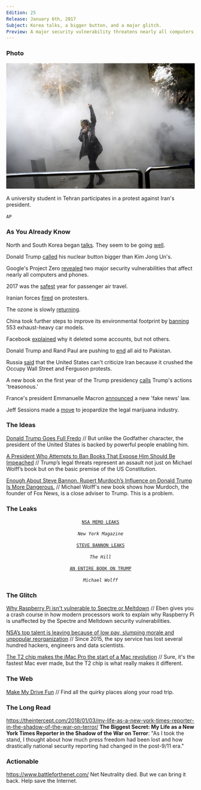 ```yaml
---
Edition: 25
Release: January 6th, 2017
Subject: Korea talks, a bigger button, and a major glitch.
Preview: A major security vulnerability threatens nearly all computers, phones, and servers. North Korea and South Korea are talking again.
---
```


### Photo

![tehran.jpg](tehran.jpg)

A university student in Tehran participates in a protest against Iran's president.

`AP`

### As You Already Know
North and South Korea began [talks](https://edition.cnn.com/2018/01/04/asia/north-korea-south-korea-talks-intl/index.html). They seem to be going [well](https://www.cnn.com/2017/12/31/asia/kim-jong-un-new-year-address-nuclear/index.html).

Donald Trump [called](https://www.rt.com/usa/414864-trump-nuclear-button-north-korea/) his nuclear button bigger than Kim Jong Un's.

Google's Project Zero [revealed](https://googleprojectzero.blogspot.com/2018/01/reading-privileged-memory-with-side.html) two major security vulnerabilities that affect nearly all computers and phones.

2017 was the [safest](https://in.reuters.com/article/aviation-safety/2017-safest-year-on-record-for-commercial-passenger-air-travel-groups-idINKBN1EQ17J) year for passenger air travel.

Iranian forces [fired](http://www.telegraph.co.uk/news/2017/12/30/iranian-students-clash-police-tehran-protests-enter-third-day/) on protesters.

The ozone is slowly [returning](https://arstechnica.com/science/2018/01/new-measurement-confirms-the-ozone-is-coming-back/).

China took further steps to improve its environmental footprint by [banning](https://www.autoblog.com/2017/12/29/china-smog-553-cars-banned/) 553 exhaust-heavy car models.

Facebook [explained](https://www.theguardian.com/us-news/2018/jan/04/facebook-chechnya-ramzan-kadyrov-political-censorship) why it deleted some accounts, but not others.

Donald Trump and Rand Paul are pushing to [end](https://timesofindia.indiatimes.com/world/us/good-idea-trump-responds-to-senator-rand-pauls-proposal-to-stop-all-aid-to-pakistan/articleshow/62392171.cms) all aid to Pakistan.

Russia [said](http://www.newsweek.com/russia-tells-us-back-iran-and-focus-ferguson-riots-and-occupy-wall-street-768949) that the United States can't criticize Iran because it crushed the Occupy Wall Street and Ferguson protests.

A new book on the first year of the Trump presidency [calls](https://www.theguardian.com/us-news/2018/jan/03/donald-trump-russia-steve-bannon-michael-wolff) Trump's actions 'treasonous.'

France's president Emmanuelle Macron [announced](http://www.bbc.com/news/world-europe-42560688) a new 'fake news' law.

Jeff Sessions made a [move](http://time.com/5088442/jeff-sessions-marijuana-legal/) to jeopardize the legal marijuana industry.

### The Ideas

[Donald Trump Goes Full Fredo](https://www.theatlantic.com/politics/archive/2018/01/donald-trump-goes-full-fredo/549875/) // But unlike the Godfather character, the president of the United States is backed by powerful people enabling him.

[A President Who Attempts to Ban Books That Expose Him Should Be Impeached](https://www.thenation.com/article/a-president-who-attempts-to-ban-books-that-expose-him-should-be-impeached/) // Trump’s legal threats represent an assault not just on Michael Wolff’s book but on the basic premise of the US Constitution.

[Enough About Steve Bannon. Rupert Murdoch’s Influence on Donald Trump Is More Dangerous.](https://theintercept.com/2018/01/06/rupert-murdoch-trump-fire-and-fury-steve-bannon/) // Michael Wolff's new book shows how Murdoch, the founder of Fox News, is a close adviser to Trump. This is a problem.

### The Leaks

<center>

[`NSA MEMO LEAKS`](http://nymag.com/daily/intelligencer/2018/01/nsa-chief-mike-rogerss-classified-retirement-memo-leaks.html)

*`New York Magazine`*

[`STEVE BANNON LEAKS`](http://thehill.com/homenews/media/367482-limbaugh-most-leaks-coming-from-white-house-were-from-bannon)

*`The Hill`*

[`AN ENTIRE BOOK ON TRUMP`](https://en.wikipedia.org/wiki/Fire_and_Fury)

*`Michael Wolff`*

</center>

### The Glitch
[Why Raspberry Pi isn't vulnerable to Spectre or Meltdown](https://www.raspberrypi.org/blog/why-raspberry-pi-isnt-vulnerable-to-spectre-or-meltdown/) // Eben gives you a crash course in how modern processors work to explain why Raspberry Pi is unaffected by the Spectre and Meltdown security vulnerabilities.

[NSA’s top talent is leaving because of low pay, slumping morale and unpopular reorganization](https://www.washingtonpost.com/world/national-security/the-nsas-top-talent-is-leaving-because-of-low-pay-and-battered-morale/2018/01/02/ff19f0c6-ec04-11e7-9f92-10a2203f6c8d_story.html) // Since 2015, the spy service has lost several hundred hackers, engineers and data scientists.

[The T2 chip makes the iMac Pro the start of a Mac revolution](https://www.macworld.com/article/3245764/macs/the-t2-chip-makes-the-imac-pro-the-start-of-a-mac-revolution.html) // Sure, it's the fastest Mac ever made, but the T2 chip is what really makes it different.

### The Web

[Make My Drive Fun](https://makemydrive.fun/) // Find all the quirky places along your road trip.

### The Long Read
https://theintercept.com/2018/01/03/my-life-as-a-new-york-times-reporter-in-the-shadow-of-the-war-on-terror/ **The Biggest Secret: My Life as a New York Times Reporter in the Shadow of the War on Terror**: "As I took the stand, I thought about how much press freedom had been lost and how drastically national security reporting had changed in the post-9/11 era."

### Actionable
https://www.battleforthenet.com/ Net Neutrality died. But we can bring it back. Help save the Internet.
